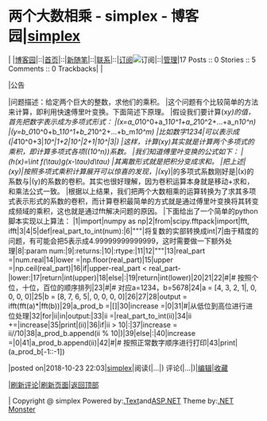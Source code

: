 
# 两个大数相乘 - simplex - 博客园|[simplex](https://www.cnblogs.com/simplex/)
|
|[博客园](https://www.cnblogs.com/)|::|[首页](https://www.cnblogs.com/simplex/)|::|[新随笔](https://i.cnblogs.com/EditPosts.aspx?opt=1)|::|[联系](https://msg.cnblogs.com/send/simplex)|::|[订阅](https://www.cnblogs.com/simplex/rss)![订阅](//www.cnblogs.com/images/xml.gif)|::|[管理](https://i.cnblogs.com/)|17 				Posts ::				0 Stories				::				5 Comments				::				0 Trackbacks|
|

|公告


|问题描述：给定两个巨大的整数，求他们的乘积。
|这个问题有个比较简单的方法来计算，即利用快速傅里叶变换。下面简述下原理。
|假设我们要计算\(x*y\)的值，首先把数字表示成为多项式形式：
|\(x=a_0*10^0+a_1*10^1+a_2*10^2+...+a_n*10^n\)
|\(y=b_0*10^0+b_1*10^1+b_2*10^2+...+b_m*10^m\)
|比如数字1234|可以表示成\(|4*10^0+3|*10^|1+2|*10^|2+1|*10^|3|\)
|这样，计算\(x*y\)其实就是计算两个多项式的乘积，即计算多项式各项(\(10^n\))系数。
|我们知道傅里叶变换的公式如下：
|\(h(x)=\int f(\tau)g(x-\tau)d\tau\)
|其离散形式就是把积分变成求和。
|把上述|\(x*y\)|按照多项式乘积计算展开可以惊喜的发现，|\(x*y\)|的多项式系数刚好是|\(x\)的系数与|\(y\)的系数的卷积。其实也很好理解，因为卷积运算本身就是移动+求和，和乘法公式一致。
|根据以上结果，我们把两个大数相乘的运算转换为了求其多项式表示形式的系数的卷积，而计算卷积最简单的方式就是通过傅里叶变换将其转变成频域的乘积，这也就是通过fft解决问题的原因。
|下面给出了一个简单的python脚本实现以上算法：
|1|import|numpy as np|2|from|scipy.fftpack|import|fft, ifft|3|4|5|def|real_part_to_int(num):|6|"""|将复数的实部转换成int|7|由于精度的问题，有可能会把5表示成4.99999999999999，这时需要做一下额外处理|8|:param num:|9|:returns:|10|:rtype:|11|12|"""|13|real_part =|num.real|14|lower =|np.floor(real_part)|15|upper =|np.ceil(real_part)|16|if|upper-real_part < real_part-|lower:|17|return|int(upper)|18|else|:|19|return|int(lower)|20|21|22|\#|\# 按照个位，十位，百位的顺序排列|23|\#|\# 对应a=1234，b=5678|24|a = [4, 3, 2, 1|, 0, 0, 0, 0]|25|b = [8, 7, 6, 5|, 0, 0, 0, 0]|26|27|28|output = ifft(fft(a)*|fft(b))|29|a_prod_b =|[]|30|increase =|0|31|\#|从低位到高位进行进位处理|32|for|ii|in|output:|33|ii =|real_part_to_int(ii)|34|ii +=|increase|35|print|(ii)|36|if|ii > 10|:|37|increase = ii//10|38|a_prod_b.append(ii % 10|)|39|else|:|40|increase =|0|41|a_prod_b.append(ii)|42|\#|\# 按照正常数字顺序进行打印|43|print|(a_prod_b[-1::-1])





|posted on|2018-10-23 22:03|[simplex](https://www.cnblogs.com/simplex/)|阅读(|...|) 评论(|...|)|[编辑](https://i.cnblogs.com/EditPosts.aspx?postid=9839710)|[收藏](#)


|[刷新评论](javascript:void(0);)|[刷新页面](#)|[返回顶部](#top)






|
Copyright @
	simplex
Powered by:[.Text](http://scottwater.com/blog)and[ASP.NET](http://asp.net)
Theme by:[.NET Monster](http://www.DotNetMonster.com)
